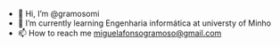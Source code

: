 - 👋 Hi, I’m @gramosomi
- 🌱 I’m currently learning Engenharia informática at universty of Minho
- 📫 How to reach me miguelafonsogramoso@gmail.com
